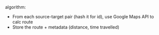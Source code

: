 



algorithm:
- From each source-target pair (hash it for id), use Google Maps API to calc route
- Store the route + metadata (distance, time travelled)






